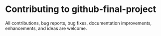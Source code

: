 # Contributing to github-final-project
All contributions, bug reports, bug fixes, documentation improvements, enhancements, and ideas are welcome.
